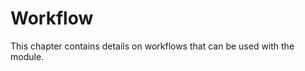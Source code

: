 Workflow
============================

This chapter contains details on workflows that can be used with the module.